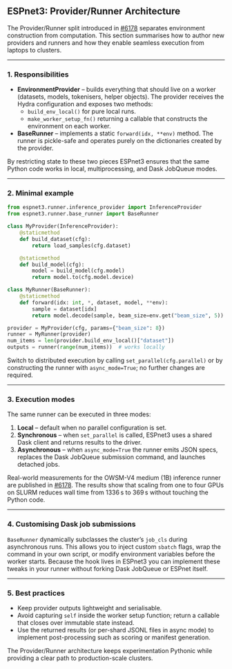 ## ESPnet3: Provider/Runner Architecture

The Provider/Runner split introduced in
[#6178](https://github.com/espnet/espnet/pull/6178#issuecomment-3393671961)
separates environment construction from computation.  This section summarises
how to author new providers and runners and how they enable seamless execution
from laptops to clusters.

---

### 1. Responsibilities

- **EnvironmentProvider** – builds everything that should live on a worker
  (datasets, models, tokenisers, helper objects).  The provider receives the Hydra
  configuration and exposes two methods:
  - `build_env_local()` for pure local runs.
  - `make_worker_setup_fn()` returning a callable that constructs the environment
    on each worker.
- **BaseRunner** – implements a static `forward(idx, **env)` method.  The runner
  is pickle-safe and operates purely on the dictionaries created by the provider.

By restricting state to these two pieces ESPnet3 ensures that the same Python
code works in local, multiprocessing, and Dask JobQueue modes.

---

### 2. Minimal example

```python
from espnet3.runner.inference_provider import InferenceProvider
from espnet3.runner.base_runner import BaseRunner

class MyProvider(InferenceProvider):
    @staticmethod
    def build_dataset(cfg):
        return load_samples(cfg.dataset)

    @staticmethod
    def build_model(cfg):
        model = build_model(cfg.model)
        return model.to(cfg.model.device)

class MyRunner(BaseRunner):
    @staticmethod
    def forward(idx: int, *, dataset, model, **env):
        sample = dataset[idx]
        return model.decode(sample, beam_size=env.get("beam_size", 5))

provider = MyProvider(cfg, params={"beam_size": 8})
runner = MyRunner(provider)
num_items = len(provider.build_env_local()["dataset"])
outputs = runner(range(num_items))  # works locally
```

Switch to distributed execution by calling `set_parallel(cfg.parallel)` or by
constructing the runner with `async_mode=True`; no further changes are required.

---

### 3. Execution modes

The same runner can be executed in three modes:

1. **Local** – default when no parallel configuration is set.
2. **Synchronous** – when `set_parallel` is called, ESPnet3 uses a shared Dask
   client and returns results to the driver.
3. **Asynchronous** – when `async_mode=True` the runner emits JSON specs,
   replaces the Dask JobQueue submission command, and launches detached jobs.

Real-world measurements for the OWSM-V4 medium (1B) inference runner are
published in
[#6178](https://github.com/espnet/espnet/pull/6178#issuecomment-3400164353).  The
results show that scaling from one to four GPUs on SLURM reduces wall time from
1336 s to 369 s without touching the Python code.

---

### 4. Customising Dask job submissions

`BaseRunner` dynamically subclasses the cluster’s `job_cls` during asynchronous
runs.  This allows you to inject custom `sbatch` flags, wrap the command in your
own script, or modify environment variables before the worker starts.  Because
the hook lives in ESPnet3 you can implement these tweaks in your runner without
forking Dask JobQueue or ESPnet itself.

---

### 5. Best practices

- Keep provider outputs lightweight and serialisable.
- Avoid capturing `self` inside the worker setup function; return a callable that
  closes over immutable state instead.
- Use the returned results (or per-shard JSONL files in async mode) to implement
  post-processing such as scoring or manifest generation.

The Provider/Runner architecture keeps experimentation Pythonic while providing a
clear path to production-scale clusters.
